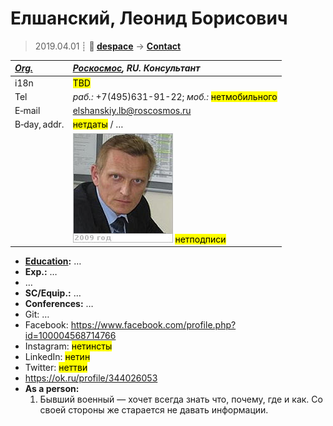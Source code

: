 # Елшанский, Леонид Борисович
> 2019.04.01 ┊ **🚀 [despace](index.md)** → **[Contact](contact.md)**

|*[Org.](contact.md)*|*[Роскосмос](zz_roskosmos.md), RU. Консультант*|
|:--|:--|
|i18n| <mark>TBD</mark> |
|Tel|*раб.:* +7(495)631-91-22; *моб.:* <mark>нетмобильного</mark> |
|E‑mail| <elshanskiy.lb@roscosmos.ru> |
|B‑day, addr.| <mark>нетдаты</mark> / … |
|| ![](f/contact/e/elshanskiy_001_photo.jpg) <mark>нетподписи</mark> |

   - **[Education](edu.md):** …
   - **Exp.:** …
   - …
   - **SC/Equip.:** …
   - **Conferences:** …
   - Git: …
   - Facebook: <https://www.facebook.com/profile.php?id=100004568714766>
   - Instagram: <mark>нетинсты</mark>
   - LinkedIn: <mark>нетин</mark>
   - Twitter: <mark>неттви</mark>
   - <https://ok.ru/profile/344026053>
   - **As a person:**
      1. Бывший военный — хочет всегда знать что, почему, где и как. Со своей стороны же старается не давать информации.
